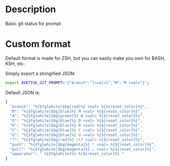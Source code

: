# Description
Basic git status for prompt

# Custom format
Default format is made for ZSH, but you can easily make you own for BASH, KSH, etc.

Simply export a stringified JSON:

```sh
export AVETISK_GIT_PROMPT='{"branch":"[<val>]","M":"M <val>"}';
```

Default JSON is:

```javascript
{
  "branch": "%{$fg[white]$bg[red]%} <val> %{${reset_color}%}",
  "M": "%{$fg[white]$bg[blue]%} M <val> %{${reset_color}%}",
  "A": "%{$fg[white]$bg[green]%} A <val> %{${reset_color}%}",
  "D": "%{$fg[white]$bg[blue]%} D <val> %{${reset_color}%}",
  "R": "%{$fg[white]$bg[blue]%} R <val> %{${reset_color}%}",
  "C": "%{$fg[white]$bg[blue]%} C <val> %{${reset_color}%}",
  "U": "%{$fg[white]$bg[blue]%} U <val> %{${reset_color}%}",
  "?": "%{$fg[white]$bg[red]%} \\? <val> %{${reset_color}%}",
  "push": "%{$fg[white]$bg[magenta]%} ⌃ <val> %{${reset_color}%}",
  "pull": "%{$fg[white]$bg[magenta]%} ⌄ <val> %{${reset_color}%}",
  "separator": " %{$fg[white]%}·%{${reset_color}%} "
}
```
